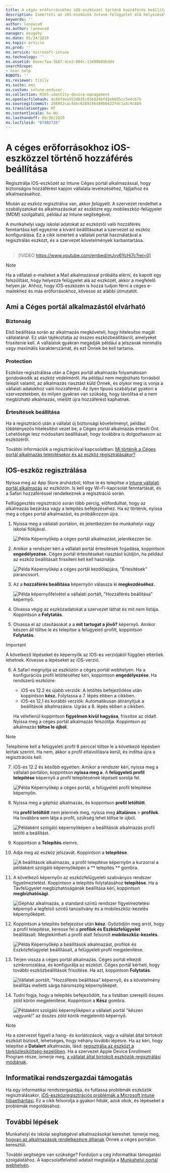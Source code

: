 ```yaml
---
title: A céges erőforrásokhoz iOS-eszközzel történő hozzáférés beállítása | Microsoft Docs
description: Ismerteti az iOS-eszközök Intune-felügyelet alá helyezését
keywords: ''
author: lenewsad
ms.author: lanewsad
manager: dougeby
ms.date: 05/24/2019
ms.topic: article
ms.prod: ''
ms.service: microsoft-intune
ms.technology: ''
ms.assetid: 6eeec7aa-1b07-4ce3-894c-13e09b89bdd4
searchScope:
- User help
ROBOTS: ''
ms.reviewer: tisilv
ms.suite: ems
ms.custom: intune-enduser
ms.collection: M365-identity-device-management
ms.openlocfilehash: 4c8dfdea552d035c036828bfd2e6695cc5e4cb7b
ms.sourcegitcommit: 256952cac44bc6289156489b6622fdc1a3c9c889
ms.translationtype: MT
ms.contentlocale: hu-HU
ms.lasthandoff: 06/26/2019
ms.locfileid: "67402735"
---
```

# <a name="set-up-ios-device-access-to-your-company-resources"></a>A céges erőforrásokhoz iOS-eszközzel történő hozzáférés beállítása  

Regisztrálja iOS-eszközét az Intune Céges portál alkalmazással, hogy biztonságos hozzáférést kapjon vállalata levelezéséhez, fájljaihoz és alkalmazásaihoz.

Miután az eszköz regisztrálva van, akkor *felügyelt*. A szervezet rendelhet a szabályzatokat és alkalmazásokat az eszközre egy mobileszköz-felügyelet (MDM) szolgáltató, például az Intune segítségével.  

A munkahelyi vagy iskolai adatokat az eszközről való hozzáférés fenntartása kell egyeznie a kívánt beállításokat a szervezet az eszköz konfigurálása. Ez a cikk ismerteti a vállalati portál használatával a regisztrálás eszközt, és a szervezet követelmények karbantartása.  
</br>
> [!VIDEO https://www.youtube.com/embed/mJyv6YcHi7c?rel=0]

> [!NOTE]
> Ha a vállalati e-maileket a Mail alkalmazással próbálta elérni, és kapott egy felszólítást, hogy helyezze felügyelet alá az eszközét, akkor a megfelelő helyen jár. Ahhoz, hogy iOS-eszközén is hozzá tudjon férni a céges e-mailekhez és más erőforrásokhoz, kövesse az alábbi útmutatót.  

## <a name="what-to-expect-from-the-company-portal-app"></a>Ami a Céges portál alkalmazástól elvárható  

### <a name="security"></a>Biztonság  
Első beállítása során az alkalmazás megköveteli, hogy hitelesítse magát vállalatánál. Ez után tájékoztatja az összes eszközbeállításról, amelyeket frissítenie kell. A vállalatok gyakran megadják például a jelszavak minimális vagy maximális karakterszámát, és ezt Önnek be kell tartania.

### <a name="protection"></a>Protection  
Eszköze regisztrálása után a Céges portál alkalmazás folyamatosan gondoskodik az eszköz védelméről. Ha például nem megbízható forrásból telepít valamit, az alkalmazás riasztást küld Önnek, és olykor meg is vonja a vállalati adatokhoz való hozzáférést. Az ilyen típusú szabályzat gyakori a szervezetekben, és milyen gyakran van szükség, hogy távolítsa el a nem megbízható alkalmazás, mielőtt újra hozzáférést kaphatnak.  

### <a name="setting-notifications"></a>Értesítések beállítása  
Ha a regisztráció után a vállalat új biztonsági követelményt, például többtényezős hitelesítést vezet be, a Céges portál alkalmazás értesíti Önt. Lehetősége lesz módosítani beállításait, hogy továbbra is dolgozhasson az eszközéről.  

További információk a regisztrációval kapcsolatban: [Mi történik a Céges portál alkalmazás telepítésekor és az eszköz regisztrálásakor?](https://docs.microsoft.com//intune-user-help/what-happens-if-you-install-the-company-portal-app-and-enroll-your-device-in-intune-ios)  

## <a name="enroll-your-ios-device"></a>IOS-eszköz regisztrálása  

Nyissa meg az App Store áruházból, töltse le és telepítse a [Intune vállalati portál alkalmazás](install-and-sign-in-to-the-intune-company-portal-app-ios.md) az eszközön. Is kell egy Wi-Fi-kapcsolat fenntartását, és a Safari hozzáféréssel rendelkeznek a regisztráció során. 

Felfüggesztés regisztráció során több percig, előfordulhat, hogy az alkalmazás bezárása vagy a telepítés befejezéséhez. Ha ez történik, nyissa meg a céges portál alkalmazást, és próbálkozzon újra.  

1. Nyissa meg a vállalati portálon, és jelentkezzen be munkahelyi vagy iskolai fiókjával. 

    ![Példa Képernyőkép a céges portál alkalmazást, jelentkezzen be.](./media/ios-01-cp-enroll-1904.PNG)  

2. Amikor a rendszer kéri a vállalati portál értesítések fogadása, koppintson **engedélyezése.** Céges portál értesítéseket riasztást küldjön, ha például az eszköz beállításait frissíteni kell kell használja. 

    ![Példa Képernyőkép a céges portál kezdőlapjára, "Értesítések" parancssort.](./media/ios-02-cp-enroll-1904.PNG)  

3. Az a **hozzáférés beállítása** képernyőn válassza ki **megkezdéséhez.**  

     ![Példa képernyőfelvétel a vállalati portált, "Hozzáférés beállítása" képernyő.](./media/ios-03-cp-enroll-1904.PNG)  

4. Olvassa végig az eszközadatokat a szervezet láthat és mit nem listája. Koppintson a **Folytatás**.  

5. Olvassa el az utasításokat a a **mit tartogat a jövő?** képernyő. Amikor készen áll töltse le és telepítse a felügyeleti profilt, koppintson **Folytatás**.  

 > [!IMPORTANT]
> A következő lépéseket és képernyők az IOS-es verziójától függően eltérőek lehetnek. Kövesse a lépéseket az iOS-verzió. 

6. A Safari megnyitja az eszközön a céges portál webhelyen. Ha a konfigurációs profil letöltéséhez kéri, koppintson **engedélyezése**. Ha rendszerű eszközre:  
    * iOS-es 12.2 és újabb verziók: A letöltés befejeződése után koppintson **kész.** Folytassa a 7. lépés ebben a cikkben.
    * iOS-es 12,1 és korábbi verziók: Automatikusan átirányítjuk a beállítások alkalmazásra. Ugrás a 8. lépés ebben a cikkben.  
 
    Ha véletlenül koppintson **figyelmen kívül hagyása**, frissítse az oldalt. Nyissa meg a céges portál alkalmazás felszólítja. Koppintson az alkalmazás **töltse le újból**.

  > [!NOTE]
  > Telepítenie kell a felügyeleti profil 8 perccel töltse le a következő lépésben leírtak szerint. Ha nem, akkor a profil eltávolításra kerül, és indítsa újra a regisztrációs kell.  

7. iOS-es 12.2 és később egyetlen: Amikor a rendszer kéri, nyissa meg a vállalati portálon, koppintson **nyissa meg a**. A **felügyeleti profil telepítése** képernyő a profil telepítésének lépéseit sorolja fel.

    ![Példa Képernyőkép a céges portál, a felügyeleti profil telepítése képernyőn.](./media/ios-07-cp-enroll-1904.PNG)  

8. Nyissa meg a gépház alkalmazás, és koppintson **profil letöltött**.  

    Ha **profil letöltött** nem jelennek meg, nyissa meg **általános** > **profilok**. Ha továbbra sem látja a profil, szükség lehet töltse le újból.  

    ![Példaként szolgáló képernyőképen a beállítások alkalmazás profil letölti a beállítást.](./media/ios-1904-settings-badge.PNG)  

9. Koppintson a **Telepítés** elemre.  
    
10. Adja meg az eszköz jelszavát. Koppintson a **telepítése**.    

    ![A beállítások alkalmazás, a profil telepítése képernyőn a kurzorral a példaként szolgáló képernyőképen a ** telepítés ** gombra.](./media/ios-10-cp-enroll-1904.PNG)  


11. A következő képernyőn az eszközfelügyeleti szabványos rendszer figyelmeztetést. Koppintson a telepítés folytatásához **telepítése**. Ha a Távfelügyelet megbízhatóságának beállítása kéri, koppintson **megbízhatósági**.  

    ![Gépház alkalmazás, a standard szintű rendszer figyelmeztetési képernyő a legfelső szintű tanúsítvány és a mobileszköz-kezelés képernyőképet.](./media/ios-11-cp-enroll-1904.PNG)  

12. Koppintson a telepítés befejezése után **kész**. Győződjön meg arról, hogy a profil telepítése, keresse fel a **profilok és Eszközfelügyelet** beállításait. Megtekintheti a profil alatt felsorolt **mobileszköz-kezelés**.   

    ![Példa Képernyőkép a beállítások alkalmazást, profilok és Eszközfelügyelet beállításait, a felügyeleti profil megjelenítése.](./media/ios-12-cp-enroll-1904.PNG)  

13. Térjen vissza a céges portál alkalmazás. Céges portál elkezdi szinkronizálása, és konfigurálja az eszközt. Céges portál kérheti, hogy további eszközbeállítások frissítése. Ha azt, koppintson **Folytatás**.  

    ![Vállalati portált, "Hozzáférés beállítása" képernyő, és a követelmény beállítás melletti sárga háromszög képernyőképet.](./media/ios-13-cp-enroll-1904.PNG)  

14. Tudni fogja, hogy a telepítés befejeződött, ha a listában szereplő összes zöld körön megjelenítése. Koppintson a **Kész** gombra.   
    
    ![Példaként szolgáló képernyőképen a vállalati portál "készen vagyunk!" az összes zöld körök megjelenítő képernyő.](./media/ios-14-cp-enroll-1904.PNG)  

> [!Note]
> Ha a szervezet figyeli a hang- és korlátozások, vagy a vállalat által birtokolt eszközt biztosít, lehetséges, hogy néhány további lépésre. Ha az kéri, hogy telepítse a **Datalert** alkalmazás, lásd: [regisztrálja az eszközt a távközlésiköltség-kezelőben](enroll-your-device-with-telecom-expense-management-ios.md). Ha a szervezet Apple Device Enrollment Program része, ismerje meg, [a vállalat által birtokolt eszközök regisztrálási módjának](enroll-your-device-dep-ios.md).  

## <a name="it-administrator-support"></a>Informatikai rendszergazdai támogatás  
Ha egy informatikai rendszergazdája, és futtassa problémák eszközök regisztrálásakor, [iOS-eszközregisztrációs problémák a Microsoft Intune hibaelhárítási](https://support.microsoft.com/en-us/help/4039809). Ez a cikk felsorolja a gyakori hibák, azok okok, és lépéseket a problémák megoldásához.  

## <a name="next-steps"></a>További lépések  
Munkahelyi és iskolai segítségével alkalmazásokat kereshet. Ismerje meg, [hogyan az alkalmazások rendelkezésre álljanak](use-managed-apps-on-your-device-ios.md) Önnek a céges portálon keresztül.  

További segítségre van szüksége? Forduljon a cég informatikai támogatási szolgálatához. A kapcsolatfelvételi adatait megtalálja a [Munkahelyi portál webhelyén](https://go.microsoft.com/fwlink/?linkid=2010980).  
